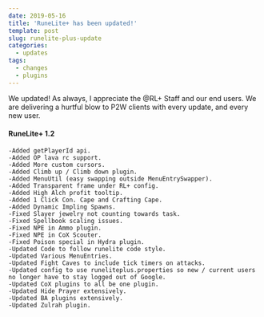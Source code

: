 ```yaml
---
date: 2019-05-16
title: 'RuneLite+ has been updated!'
template: post
slug: runelite-plus-update
categories:
  - updates
tags:
  - changes
  - plugins
---
```


We updated!
As always, I appreciate the @RL+ Staff and our end users. We are delivering a hurtful blow to P2W clients with every update, and every new user.




#### RuneLite+ 1.2


```
-Added getPlayerId api.
-Added OP lava rc support.
-Added More custom cursors.
-Added Climb up / Climb down plugin.
-Added MenuUtil (easy swapping outside MenuEntrySwapper).
-Added Transparent frame under RL+ config.
-Added High Alch profit tooltip.
-Added 1 Click Con. Cape and Crafting Cape.
-Added Dynamic Impling Spawns.
-Fixed Slayer jewelry not counting towards task.
-Fixed Spellbook scaling issues.
-Fixed NPE in Ammo plugin.
-Fixed NPE in CoX Scouter.
-Fixed Poison special in Hydra plugin.
-Updated Code to follow runelite code style.
-Updated Various MenuEntries.
-Updated Fight Caves to include tick timers on attacks.
-Updated config to use runeliteplus.properties so new / current users no longer have to stay logged out of Google.
-Updated CoX plugins to all be one plugin.
-Updated Hide Prayer extensively.
-Updated BA plugins extensively.
-Updated Zulrah plugin.
```